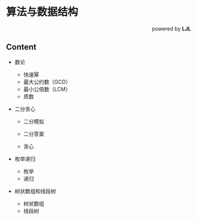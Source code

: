 # 算法与数据结构

<div align = "right">powered by <b>LJL</b></div>

## Content

- 数论
  - 快速幂
  - 最大公约数（GCD）
  - 最小公倍数（LCM）
  - 质数

- 二分贪心
  - 二分模拟
  
  - 二分答案
  
  - 贪心
  
- 枚举递归
  - 枚举
  - 递归
- 树状数组和线段树
  - 树状数组
  - 线段树
